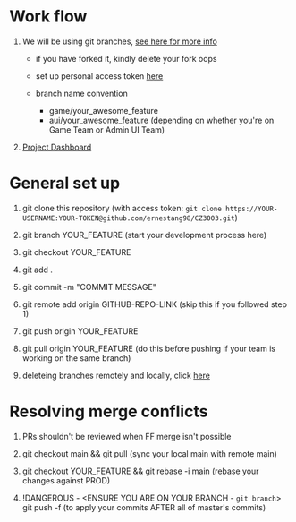# Work flow

1. We will be using git branches, [see here for more info](https://www.atlassian.com/git/tutorials/using-branches)

   - if you have forked it, kindly delete your fork oops

   - set up personal access token [here](https://docs.github.com/en/github/authenticating-to-github/keeping-your-account-and-data-secure/creating-a-personal-access-token)

   - branch name convention
     - game/your_awesome_feature
     - aui/your_awesome_feature (depending on whether you're on Game Team or Admin UI Team)

2. [Project Dashboard](https://github.com/ernestang98/CZ3003/projects/1?add_cards_query=is%3Aopen)

# General set up

1. git clone this repository (with access token: `git clone https://YOUR-USERNAME:YOUR-TOKEN@github.com/ernestang98/CZ3003.git`)

2. git branch YOUR_FEATURE (start your development process here)

3. git checkout YOUR_FEATURE

4. git add .

5. git commit -m "COMMIT MESSAGE"

6. git remote add origin GITHUB-REPO-LINK (skip this if you followed step 1)

7. git push origin YOUR_FEATURE

8. git pull origin YOUR_FEATURE (do this before pushing if your team is working on the same branch)

9. deleteing branches remotely and locally, click [here](https://stackoverflow.com/questions/2003505/how-do-i-delete-a-git-branch-locally-and-remotely)

# Resolving merge conflicts

1. PRs shouldn't be reviewed when FF merge isn't possible

2. git checkout main && git pull (sync your local main with remote main)

3. git checkout YOUR_FEATURE && git rebase -i main (rebase your changes against PROD)

4. !DANGEROUS - <ENSURE YOU ARE ON YOUR BRANCH - `git branch`> git push -f (to apply your commits AFTER all of master's commits)

